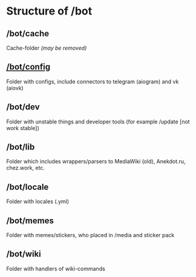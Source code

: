 # Structure of /bot

## /bot/cache
Cache-folder *(may be removed)*

## [/bot/config](./config)
Folder with configs, include connectors to telegram (aiogram) and vk (aiovk)

## /bot/dev
Folder with unstable things and developer tools (for example /update [not work stable])

## /bot/lib
Folder which includes wrappers/parsers to MediaWiki (old), Anekdot.ru, chez.work, etc.

## /bot/locale
Folder with locales (.yml)

## /bot/memes
Folder with memes/stickers, who placed in /media and sticker pack

## /bot/wiki
Folder with handlers of wiki-commands
